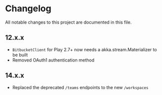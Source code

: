 # Changelog
All notable changes to this project are documented in this file.

## 12.x.x

* `BitbucketClient` for Play 2.7+ now needs a akka.stream.Materializer to be built
* Removed OAuth1 authentication method

## 14.x.x

* Replaced the deprecated `/teams` endpoints to the new `/workspaces`